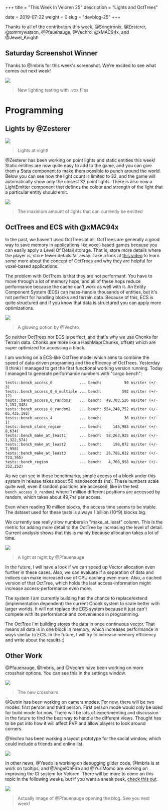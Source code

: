 +++
title = "This Week In Veloren 25"
description = "Lights and OctTrees"

date = 2019-07-22
weight = 0
slug = "devblog-25"
+++

Thanks to all of the contributors this week, @Songtronix, @Zesterer, @tommywatson, @Pfauenauge, @Vechro, @xMAC94x, and @Jewel_Knight!

## Saturday Screenshot Winner

Thanks to @Imbris for this week's screenshot. We're excited to see what comes out next week!

<img src="https://cdn.discordapp.com/attachments/541307708146581519/602653443500408863/muNyHUA2dYF_dajG9lXynBI3-f-zjqnrA5b729d3O9o.png"/>

> New lighting testing with .vox files

# Programming

## Lights by @Zesterer

<img src="https://images-ext-2.discordapp.net/external/eAS2dvN-61cJT113pse8GjcHoxUPzaSlnI5DGuUKsPU/https/cdn.discordapp.com/attachments/523568428905398283/602507567138340874/unknown.png?width=1284&height=667">

> Lights at night!

@Zesterer has been working on point lights and static entities this week! Static entities are now quite easy to add to the game, and you can give them a Stats component to make them possible to punch around the world. Below you can see how the light count is limited to 32, and the game will automatically show only the closest 32 point lights. There is also now a LightEmitter component that defines the colour and strength of the light that a particular entity should emit.

<img src="https://images-ext-1.discordapp.net/external/efzMHXOFvlomHb_v4bqVIGVqqaX5eo_9IdjoNiZ85So/https/cdn.discordapp.com/attachments/523568428905398283/602527135705333780/unknown.png">

> The maximum amount of lights that can currently be emitted

## OctTrees and ECS with @xMAC94x

In the past, we haven't used OctTrees at all. OctTrees are generally a good way to save memory in applications like voxel-based games because you can easily apply a Level Of Detail storage. That is, store more details where the player is, store fewer details far away. Take a look at [this video](https://www.youtube.com/watch?v=mcpLSHU8M1c) to learn some more about the concept of OctTrees and why they are helpful for voxel-based applications.

The problem with OctTrees is that they are not performant. You have to move through a lot of memory hops, and all of these hops reduce performance because the cache can't work as well with it. An Entity Component System (ECS) can mass-handle thousands of entities, but it's not perfect for handling blocks and terrain data. Because of this, ECS is quite structured and if you know that data is structured you can apply more optimizations.

<img src="https://cdn.discordapp.com/attachments/523568428905398283/602837782091661323/unknown.png">

> A glowing potion by @Vechro

So neither OctTrees nor ECS is perfect, and that's why we use Chonks for Terrain data. Chonks are more like a HashMap(Chunks, offset) which are super optimized for accessing a block.

I am working on a ECS-like OctTree model which aims to combine the speed of data-driven programing and the efficency of OctTrees. Yesterday (I think) I managed to get the first functional working version running. Today I managed to generate performance numbers with "cargo bench":

```
tests::bench_access_0            ... bench:          50 ns/iter (+/- 3)
tests::bench_access_0_4_multiple ... bench:         592 ns/iter (+/- 12)
tests::bench_access_0_random1    ... bench:  49,703,526 ns/iter (+/- 1,152,348)
tests::bench_access_0_random2    ... bench: 554,240,752 ns/iter (+/- 65,435,192)
tests::bench_access_4            ... bench:          36 ns/iter (+/- 1)
tests::bench_clone_region        ... bench:     145,983 ns/iter (+/- 8,634)
tests::bench_make_at_least1      ... bench:  58,263,925 ns/iter (+/- 1,322,574)
tests::bench_make_at_least2      ... bench:     190,072 ns/iter (+/- 7,958)
tests::bench_make_at_least3      ... bench:  26,786,832 ns/iter (+/- 723,765)
tests::bench_region              ... bench:   4,700,958 ns/iter (+/- 352,252)
```

As we can see in these benchmarks, simple access of a block under this system in release takes about 50 nanoseconds (ns).
These numbers scale quite well, even if random positions are accessed, like in the test `bench_access_0_random1` where 1 million different positions are accessed by random, which takes about 49,7ns per access.

Even when reading 10 million blocks, the access time seems to be stable. The dataset used for these tests is always 1 billion (10^9) blocks big.

We currently see really slow numbers in "make_at_least" column. This is the metric for adding more detail to the OctTree by increasing the level of detail. Current analysis shows that this is mainly because allocation takes a lot of time.

<img src="https://media.discordapp.net/attachments/523568428905398283/602644995601727499/screenshot_1563752040273.png?width=1215&height=684">

> A light at night by @Pfauenauge

In the future, I will have a look if we can speed up Vector allocation even further in these cases. Also, we can evaluate if a separation of data and indices can make increased use of CPU caching even more. Also, a cached version of that OctTree, which holds the last access-information might increase access-performance even more.

The system I am currently building has the chance to replace/extend (implementation dependent) the current Chonk system to scale better with larger worlds. It will not replace the ECS system because it just can't compete with its performance and convenience in programming.

The OctTree I'm building stores the data in once continuous vector. That means all data is in one block in memory, which increases performance in ways similar to ECS. In the future, I will try to increase memory efficiency and write about the results :)

## Other Work

@Pfauenauge, @Imbris, and @Vechro have been working on more crosshair options. You can see this in the settings window.

<img src="https://cdn.discordapp.com/attachments/597826574095613962/603026218677305414/unknown.png">

> The new crosshairs

@Qutrin has been working on camera modes. For now, there will be two modes: first person and third person. First person mode would only be used for build mode for now. There will be lots of experimenting and discussion in the future to find the best way to handle the different views. Thought has to be put into how it will affect PVP and allow players to look around corners.

@Vechro has been working a layout prototype for the social window, which could include a friends and online list.

<img src="https://cdn.discordapp.com/attachments/567747595510874141/601851783890862091/unknown.png">

In other news, @Yeedo is working on debugging glider code, @Imbris is at work on tooltips, and @AngelOnFira and @YuriMomo are working on improving the CI system for Veloren. There will be more to come on this topic in the following weeks, but if you want a sneak peek, [check this out](https://dev.to/angelonfira/rust-ci-35cg-temp-slug-7525864?preview=92263c0071434a6d75ffc28c6761594a9301a9c630f3dc5cdf67807f88be6b7037943ae70dc2ae8d9e857440f9730ebe205edaf258c801d21384f277).

<img src="https://cdn.discordapp.com/attachments/523568428905398283/602653066025762825/unknown.png">

> Actually image of @Pfauenauge opening the blog. See you next week!
